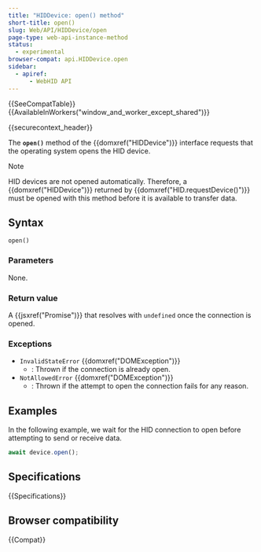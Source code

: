 ```yaml
---
title: "HIDDevice: open() method"
short-title: open()
slug: Web/API/HIDDevice/open
page-type: web-api-instance-method
status:
  - experimental
browser-compat: api.HIDDevice.open
sidebar:
  - apiref:
      - WebHID API
---
```


{{SeeCompatTable}}{{AvailableInWorkers("window_and_worker_except_shared")}}

{{securecontext_header}}

The **`open()`** method of the {{domxref("HIDDevice")}} interface requests that the operating system opens the HID device.

> [!NOTE]
> HID devices are not opened automatically. Therefore, a {{domxref("HIDDevice")}} returned by {{domxref("HID.requestDevice()")}} must be opened with this method before it is available to transfer data.

## Syntax

```js-nolint
open()
```

### Parameters

None.

### Return value

A {{jsxref("Promise")}} that resolves with `undefined` once the connection is opened.

### Exceptions

- `InvalidStateError` {{domxref("DOMException")}}
  - : Thrown if the connection is already open.
- `NotAllowedError` {{domxref("DOMException")}}
  - : Thrown if the attempt to open the connection fails for any reason.

## Examples

In the following example, we wait for the HID connection to open before attempting to send or receive data.

```js
await device.open();
```

## Specifications

{{Specifications}}

## Browser compatibility

{{Compat}}
